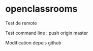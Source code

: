 # openclassrooms

Test de remote

Test command line : push origin master

Modification depuis github
